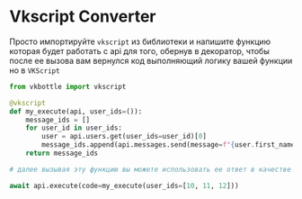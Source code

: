 # Vkscript Converter

Просто импортируйте `vkscript` из библиотеки и напишите функцию которая будет работать с api для того, обернув в декоратор, чтобы после ее вызова вам вернулся код выполняющий логику вашей функции но в `VKScript`

```python
from vkbottle import vkscript

@vkscript
def my_execute(api, user_ids=()):
    message_ids = []
    for user_id in user_ids:
        user = api.users.get(user_ids=user_id)[0]
        message_ids.append(api.messages.send(message=f"{user.first_name}, спасибо что зашел на чай", random_id=0, peer_id=user_id))
    return message_ids

# далее вызывая эту функцию вы можете использовать ее ответ в качестве кода для execute

await api.execute(code=my_execute(user_ids=[10, 11, 12]))
```